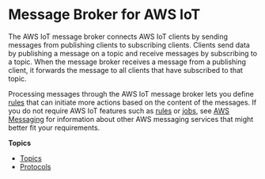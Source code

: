 # Message Broker for AWS IoT<a name="iot-message-broker"></a>

The AWS IoT message broker connects AWS IoT clients by sending messages from publishing clients to subscribing clients\. Clients send data by publishing a message on a topic and receive messages by subscribing to a topic\. When the message broker receives a message from a publishing client, it forwards the message to all clients that have subscribed to that topic\. 

Processing messages through the AWS IoT message broker lets you define [rules](https://docs.aws.amazon.com/iot/latest/developerguide/iot-rules.html) that can initiate more actions based on the content of the messages\. If you do not require AWS IoT features such as [rules](https://docs.aws.amazon.com/iot/latest/developerguide/iot-rules.html) or [jobs](https://docs.aws.amazon.com/iot/latest/developerguide/iot-jobs.html), see [AWS Messaging](https://aws.amazon.com/messaging/) for information about other AWS messaging services that might better fit your requirements\.

**Topics**
+ [Topics](topics.md)
+ [Protocols](protocols.md)